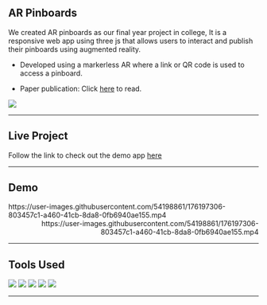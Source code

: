## AR Pinboards
We created AR pinboards as our final year project in college, It is a responsive web app using three js that allows users to interact and publish their pinboards using augmented reality.

- Developed using a markerless AR where a link or QR code is used to access a pinboard.

- Paper publication: Click [here](https://www.tojqi.net/index.php/journal/article/view/1172/519) to read.
<img src="assets/readme_images/Screenshot 2022-06-10 at 2.08.03 PM.png">

<hr>

## Live Project
Follow the link to check out the demo app [here](https://thebenezer.github.io/pinboARds/)

<hr>


## Demo
<div align='left'>
https://user-images.githubusercontent.com/54198861/176197306-803457c1-a460-41cb-8da8-0fb6940ae155.mp4
</div>

<div align='right'>
https://user-images.githubusercontent.com/54198861/176197306-803457c1-a460-41cb-8da8-0fb6940ae155.mp4
</div>
<hr>

## Tools Used
<img src="https://img.shields.io/badge/php-%23777BB4.svg?style=for-the-badge&logo=php&logoColor=white">
<img src="https://img.shields.io/badge/javascript-%23323330.svg?style=for-the-badge&logo=javascript&logoColor=%23F7DF1E">
<img src="https://img.shields.io/badge/threejs-black?style=for-the-badge&logo=three.js&logoColor=white">
<img src="https://img.shields.io/badge/GoogleCloud-%234285F4.svg?style=for-the-badge&logo=google-cloud&logoColor=white">
<img src="https://img.shields.io/badge/git-%23F05033.svg?style=for-the-badge&logo=git&logoColor=white">
<hr>
